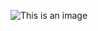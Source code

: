 ![This is an image](https://s3.amazonaws.com/intranet-projects-files/holbertonschool-low_level_programming/248/willy-wonka.png)